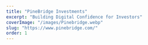 ```yaml
---
title: "PineBridge Investments"
excerpt: "Building Digital Confidence for Investors"
coverImage: "/images/Pinebridge.webp"
slug: "https://www.pinebridge.com/"
order: 1
---
```

